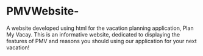 # PMVWebsite-
A website developed using html for the vacation planning application, Plan My Vacay. This is an informative website, dedicated to displaying the features of PMV and reasons you should using our application for your next vacation!
